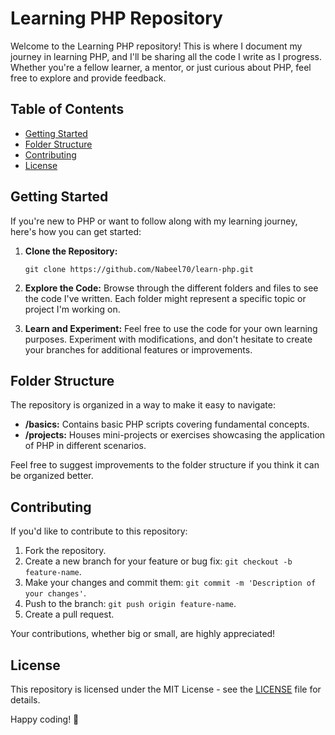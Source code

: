 # Learning PHP Repository

Welcome to the Learning PHP repository! This is where I document my journey in learning PHP, and I'll be sharing all the code I write as I progress. Whether you're a fellow learner, a mentor, or just curious about PHP, feel free to explore and provide feedback.

## Table of Contents

- [Getting Started](#getting-started)
- [Folder Structure](#folder-structure)
- [Contributing](#contributing)
- [License](#license)

## Getting Started

If you're new to PHP or want to follow along with my learning journey, here's how you can get started:

1. **Clone the Repository:**
   ```
   git clone https://github.com/Nabeel70/learn-php.git
   ```

2. **Explore the Code:**
   Browse through the different folders and files to see the code I've written. Each folder might represent a specific topic or project I'm working on.

3. **Learn and Experiment:**
   Feel free to use the code for your own learning purposes. Experiment with modifications, and don't hesitate to create your branches for additional features or improvements.

## Folder Structure

The repository is organized in a way to make it easy to navigate:

- **/basics:** Contains basic PHP scripts covering fundamental concepts.
- **/projects:** Houses mini-projects or exercises showcasing the application of PHP in different scenarios.

Feel free to suggest improvements to the folder structure if you think it can be organized better.

## Contributing

If you'd like to contribute to this repository:

1. Fork the repository.
2. Create a new branch for your feature or bug fix: `git checkout -b feature-name`.
3. Make your changes and commit them: `git commit -m 'Description of your changes'`.
4. Push to the branch: `git push origin feature-name`.
5. Create a pull request.

Your contributions, whether big or small, are highly appreciated!

## License

This repository is licensed under the MIT License - see the [LICENSE](LICENSE) file for details.

Happy coding! 🚀
